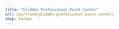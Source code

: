 ```yaml
---
title: "Glidden Professional Paint Center"
url: /portland/glidden-professional-paint-center/
shop: Farben
---
```

